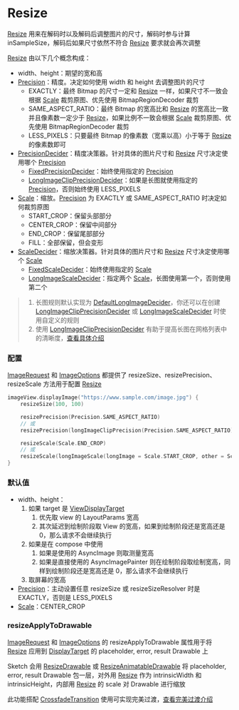 # Resize

[Resize] 用来在解码时以及解码后调整图片的尺寸，解码时参与计算 inSampleSize，解码后如果尺寸依然不符合 [Resize] 要求就会再次调整

[Resize] 由以下几个概念构成：

* width、height：期望的宽和高
* [Precision]：精度。决定如何使用 width 和 height 去调整图片的尺寸
    * EXACTLY：最终 Bitmap 的尺寸一定和 [Resize] 一样，如果尺寸不一致会根据 [Scale] 裁剪原图、优先使用 BitmapRegionDecoder 裁剪
    * SAME_ASPECT_RATIO：最终 Bitmap 的宽高比和 [Resize] 的宽高比一致并且像素数一定少于 [Resize]，如果比例不一致会根据 [Scale]
      裁剪原图、优先使用 BitmapRegionDecoder 裁剪
    * LESS_PIXELS：只要最终 Bitmap 的像素数（宽乘以高）小于等于 [Resize] 的像素数即可
* [PrecisionDecider]：精度决策器。针对具体的图片尺寸和 [Resize] 尺寸决定使用哪个 [Precision]
    * [FixedPrecisionDecider]：始终使用指定的 [Precision]
    * [LongImageClipPrecisionDecider]：如果是长图就使用指定的 [Precision]，否则始终使用 LESS_PIXELS
* [Scale]：缩放。[Precision] 为 EXACTLY 或 SAME_ASPECT_RATIO 时决定如何裁剪原图
    * START_CROP：保留头部部分
    * CENTER_CROP：保留中间部分
    * END_CROP：保留尾部部分
    * FILL：全部保留，但会变形
* [ScaleDecider]：缩放决策器。针对具体的图片尺寸和 [Resize] 尺寸决定使用哪个 [Scale]
    * [FixedScaleDecider]：始终使用指定的 [Scale]
    * [LongImageScaleDecider]：指定两个 [Scale]，长图使用第一个，否则使用第二个

> 1. 长图规则默认实现为 [DefaultLongImageDecider]，你还可以在创建 [LongImageClipPrecisionDecider] 或 [LongImageScaleDecider] 时使用自定义的规则
> 2. 使用 [LongImageClipPrecisionDecider] 有助于提高长图在网格列表中的清晰度，[查看具体介绍][long_image_grid_thumbnails]

### 配置

[ImageRequest] 和 [ImageOptions] 都提供了 resizeSize、resizePrecision、resizeScale 方法用于配置 [Resize]

```kotlin
imageView.displayImage("https://www.sample.com/image.jpg") {
    resizeSize(100, 100)

    resizePrecision(Precision.SAME_ASPECT_RATIO)
    // 或
    resizePrecision(longImageClipPrecision(Precision.SAME_ASPECT_RATIO))

    resizeScale(Scale.END_CROP)
    // 或
    resizeScale(longImageScale(longImage = Scale.START_CROP, other = Scale.CENTER_CROP))
}
```

### 默认值

* width、height：
    1. 如果 target 是 [ViewDisplayTarget]
        1. 优先取 view 的 LayoutParams 宽高
        2. 其次延迟到绘制阶段取 View 的宽高，如果到绘制阶段还是宽高还是 0，那么请求不会继续执行
    2. 如果是在 compose 中使用
        1. 如果是使用的 AsyncImage 则取测量宽高
        2. 如果是直接使用的 AsyncImagePainter 则在绘制阶段取绘制宽高，同样到绘制阶段还是宽高还是 0，那么请求不会继续执行
    3. 取屏幕的宽高
* [Precision]：主动设置任意 resizeSize 或 resizeSizeResolver 时是 EXACTLY，否则是 LESS_PIXELS
* [Scale]：CENTER_CROP

### resizeApplyToDrawable

[ImageRequest] 和 [ImageOptions] 的 resizeApplyToDrawable 属性用于将 [Resize] 应用到 [DisplayTarget] 的
placeholder, error, result Drawable 上

Sketch 会用 [ResizeDrawable] 或 [ResizeAnimatableDrawable] 将 placeholder, error, result
Drawable 包一层，对外用 [Resize] 作为 intrinsicWidth 和 intrinsicHeight，内部用 [Resize] 的 scale 对 Drawable 进行缩放

此功能搭配 [CrossfadeTransition] 使用可实现完美过渡，[查看完美过渡介绍][transition]

[Sketch]: ../../sketch/src/main/java/com/github/panpf/sketch/Sketch.kt

[Resize]: ../../sketch/src/main/java/com/github/panpf/sketch/resize/Resize.kt

[Scale]: ../../sketch/src/main/java/com/github/panpf/sketch/resize/Scale.kt

[ScaleDecider]: ../../sketch/src/main/java/com/github/panpf/sketch/resize/ScaleDecider.kt

[FixedScaleDecider]: ../../sketch/src/main/java/com/github/panpf/sketch/resize/FixedScaleDecider.kt

[LongImageScaleDecider]: ../../sketch/src/main/java/com/github/panpf/sketch/resize/LongImageScaleDecider.kt

[FixedPrecisionDecider]: ../../sketch/src/main/java/com/github/panpf/sketch/resize/FixedPrecisionDecider.kt

[LongImageClipPrecisionDecider]: ../../sketch/src/main/java/com/github/panpf/sketch/resize/LongImageClipPrecisionDecider.kt

[PrecisionDecider]: ../../sketch/src/main/java/com/github/panpf/sketch/resize/PrecisionDecider.kt

[Precision]: ../../sketch/src/main/java/com/github/panpf/sketch/resize/Precision.kt

[ViewDisplayTarget]: ../../sketch/src/main/java/com/github/panpf/sketch/target/ViewDisplayTarget.kt

[ImageRequest]: ../../sketch/src/main/java/com/github/panpf/sketch/request/ImageRequest.kt

[ImageOptions]: ../../sketch/src/main/java/com/github/panpf/sketch/request/ImageOptions.kt

[CrossfadeTransition]: ../../sketch/src/main/java/com/github/panpf/sketch/transition/CrossfadeTransition.kt

[DisplayTarget]: ../../sketch/src/main/java/com/github/panpf/sketch/target/DisplayTarget.kt

[ResizeDrawable]: ../../sketch/src/main/java/com/github/panpf/sketch/drawable/internal/ResizeDrawable.kt

[ResizeAnimatableDrawable]: ../../sketch/src/main/java/com/github/panpf/sketch/drawable/internal/ResizeAnimatableDrawable.kt

[DefaultLongImageDecider]: ../../sketch/src/main/java/com/github/panpf/sketch/resize/LongImageDecider.kt

[long_image_grid_thumbnails]: long_image_grid_thumbnails.md

[transition]: transition.md